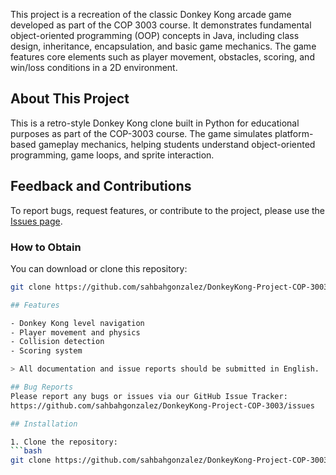 This project is a recreation of the classic Donkey Kong arcade game developed as part of the COP 3003 course. It demonstrates fundamental object-oriented programming (OOP) concepts in Java, including class design, inheritance, encapsulation, and basic game mechanics. The game features core elements such as player movement, obstacles, scoring, and win/loss conditions in a 2D environment. 

## About This Project

This is a retro-style Donkey Kong clone built in Python for educational purposes as part of the COP-3003 course. The game simulates platform-based gameplay mechanics, helping students understand object-oriented programming, game loops, and sprite interaction. 
## Feedback and Contributions

To report bugs, request features, or contribute to the project, please use the [Issues page](https://github.com/sahbahgonzalez/DonkeyKong-Project-COP-3003/issues).

### How to Obtain
You can download or clone this repository:
```bash
git clone https://github.com/sahbahgonzalez/DonkeyKong-Project-COP-3003.git

## Features

- Donkey Kong level navigation
- Player movement and physics
- Collision detection
- Scoring system

> All documentation and issue reports should be submitted in English.

## Bug Reports
Please report any bugs or issues via our GitHub Issue Tracker:  
https://github.com/sahbahgonzalez/DonkeyKong-Project-COP-3003/issues

## Installation

1. Clone the repository:
```bash
git clone https://github.com/sahbahgonzalez/DonkeyKong-Project-COP-3003.git 
